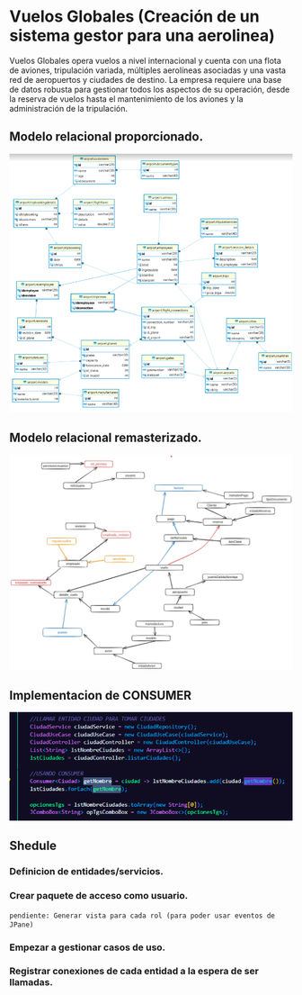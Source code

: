 # Vuelos Globales (Creación de un sistema gestor para una aerolinea)

Vuelos Globales opera vuelos a nivel internacional y cuenta con una flota de aviones, tripulación
variada, múltiples aerolíneas asociadas y una vasta red de aeropuertos y ciudades de destino. La
empresa requiere una base de datos robusta para gestionar todos los aspectos de su operación,
desde la reserva de vuelos hasta el mantenimiento de los aviones y la administración de la
tripulación.

## Modelo relacional proporcionado.

![](./img/relacional00.png)

## Modelo relacional remasterizado.

![](./img/modelorelacional.jpg)

## Implementacion de CONSUMER
![](./img/consumer.png)

## Shedule

### Definicion de entidades/servicios.

### Crear paquete de acceso como usuario.
    pendiente: Generar vista para cada rol (para poder usar eventos de JPane)
    
### Empezar a gestionar casos de uso.

### Registrar conexiones de cada entidad a la espera de ser llamadas.


